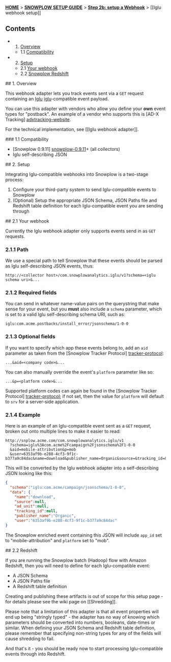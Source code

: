 <a name="top" />

[**HOME**](Home) > [**SNOWPLOW SETUP GUIDE**](Setting-up-Snowplow) > [**Step 2b: setup a Webhook**](Setting-up-a-webhook) > [[Iglu webhook setup]]

## Contents

- 1. [Overview](#overview)  
  - 1.1 [Compatibility](#compat)
- 2. [Setup](#setup)
  - 2.1 [Your webhook](#setup-webhook)
  - 2.2 [Snowplow Redshift](#setup-redshift)

<a name="overview" />
## 1. Overview

This webhook adapter lets you track events sent via a `GET` request containing an [Iglu] [iglu]-compatible event payload.

You can use this adapter with vendors who allow you define your **own** event types for "postback". An example of a vendor who supports this is [AD-X Tracking] [adxtracking-website].

For the technical implementation, see [[Iglu webhook adapter]].

<a name="compat" />
### 1.1 Compatibility

* [Snowplow 0.9.11] [snowplow-0.9.11]+ (all collectors)
* Iglu self-describing JSON

<a name="setup" />
## 2. Setup

Integrating Iglu-compatible webhooks into Snowplow is a two-stage process:

1. Configure your third-party system to send Iglu-compatible events to Snowplow
2. (Optional) Setup the appropriate JSON Schema, JSON Paths file and Redshift table definition for each Iglu-compatible event you are sending through

<a name="setup-webhook" />
## 2.1 Your webhook

Currently the Iglu webhook adapter only supports events send in as `GET` requests.

### 2.1.1 Path

We use a special path to tell Snowplow that these events should be parsed as Iglu self-describing JSON events, thus:

```
http://<collector host>/com.snowplowanalytics.iglu/v1?schema=<iglu schema uri>&...
```

### 2.1.2 Required fields

You can send in whatever name-value pairs on the querystring that make sense for your event, but you **must** also include a `schema` parameter, which is set to a valid Iglu self-describing schema URI, such as:

```
iglu:com.acme.postbacks/install_error/jsonschema/1-0-0
```

### 2.1.3 Optional fields

If you want to specify which app these events belong to, add an `aid` parameter as taken from the [Snowplow Tracker Protocol] [tracker-protocol]:

```
...&aid=<company code>&...
```

You can also manually override the event's `platform` parameter like so:

```
...&p=<platform code>&...
```

Supported platform codes can again be found in the [Snowplow Tracker Protocol] [tracker-protocol]; if not set, then the value for `platform` will default to `srv` for a server-side application.

### 2.1.4 Example

Here is an example of an Iglu-compatible event sent as a `GET` request, broken out onto multiple lines to make it easier to read:

```
http://snplow.acme.com/com.snowplowanalytics.iglu/v1
  ?schema=iglu%3Acom.acme%2Fcampaign%2Fjsonschema%2F1-0-0
  &aid=mobile-attribution&p=mob
  &user=6353af9b-e288-4cf3-9f1c-b377a9c84dac&name=download&publisher_name=Organic&source=&tracking_id=&ad_unit=
```

This will be converted by the Iglu webhook adapter into a self-describing JSON looking like this:

```json
{
  "schema":"iglu:com.acme/campaign/jsonschema/1-0-0",
  "data": {
    "name":"download",
    "source":null,
    "ad_unit":null,
    "tracking_id":null,
    "publisher_name":"Organic",
    "user":"6353af9b-e288-4cf3-9f1c-b377a9c84dac"
}
```

The Snowplow enriched event containing this JSON will include `app_id` set to "mobile-attribution" and `platform` set to "mob".

<a name="setup-redshift" />
## 2.2 Redshift

If you are running the Snowplow batch (Hadoop) flow with Amazon Redshift, then you will need to define for each Iglu-compatible event:

* A JSON Schema
* A JSON Paths file
* A Redshift table definition

Creating and publishing these artifacts is out of scope for this setup page - for details please see the wiki page on [[Shredding]].

Please note that a limitation of this adapter is that all event properties will end up being "stringly typed" - the adapter has no way of knowing which parameters should be converted into numbers, booleans, date-times or similar. When defining your JSON Schema and Redshift table definition, please remember that specifying non-string types for any of the fields will cause shredding to fail.

And that's it - you should be ready now to start processing Iglu-compatible events through into Redshift.

[iglu]: https://github.com/snowplow/iglu

[adxtracking-website]: http://adxtracking.com/
[snowplow-0.9.11]: https://github.com/snowplow/snowplow/releases/tag/0.9.11

[tracker-protocol]: https://github.com/snowplow/snowplow/wiki/snowplow-tracker-protocol#1-common-parameters-platform-and-event-independent
